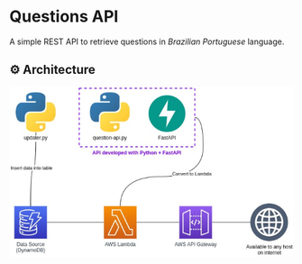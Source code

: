 # Questions API

A simple REST API to retrieve questions in *Brazilian Portuguese* language.

## ⚙️ Architecture

  <p align="center">
    <img src="https://raw.githubusercontent.com/wgkdata/questions-api/master/assets/teuday-question-api-architecture.jpg" align="center">
  </p>

